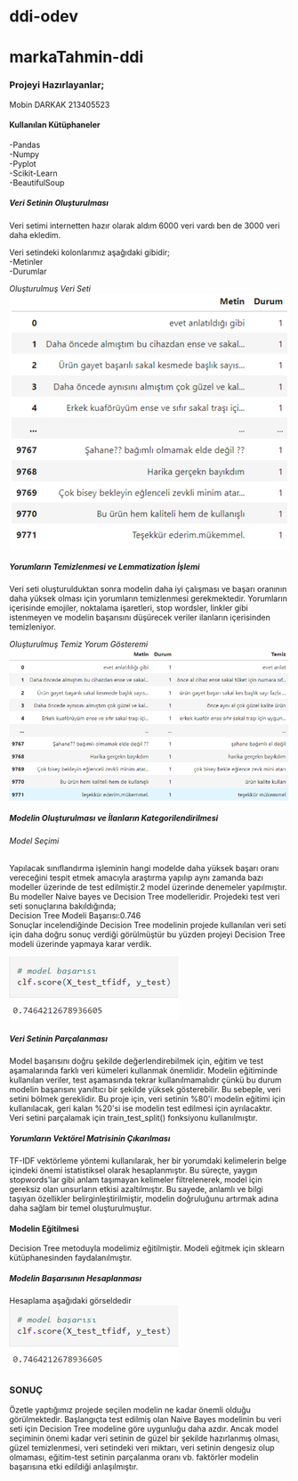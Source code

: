 # ddi-odev

# markaTahmin-ddi

### Projeyi Hazırlayanlar;
Mobin DARKAK 213405523

#### Kullanılan Kütüphaneler
-Pandas      
-Numpy  
-Pyplot  
-Scikit-Learn  
-BeautifulSoup  

##### Veri Setinin Oluşturulması
Veri setimi internetten hazır olarak aldım 6000 veri vardı ben de 3000 veri daha ekledim. 

Veri setindeki kolonlarımız aşağıdaki gibidir;  
-Metinler      
-Durumlar    

*Oluşturulmuş Veri Seti*  
![Oluşturulmuş Veri Seti](https://github.com/Mobindarkak/ddi-odev/blob/main/images/Ekran%20görüntüsü%202024-01-10%20183911.png)

##### Yorumların Temizlenmesi ve Lemmatization İşlemi
Veri seti oluşturulduktan sonra modelin daha iyi çalışması ve başarı oranının daha yüksek olması için yorumların temizlenmesi gerekmektedir. Yorumların içerisinde emojiler, noktalama işaretleri, stop wordsler, linkler gibi istenmeyen ve modelin başarısını düşürecek veriler ilanların içerisinden temizleniyor.

*Oluşturulmuş Temiz Yorum Gösteremi*  
![Oluşturulan Temiz İlan](https://github.com/Mobindarkak/ddi-odev/blob/main/images/Ekran%20görüntüsü%202024-01-10%20183919.png)  

##### Modelin Oluşturulması ve İlanların Kategorilendirilmesi
###### Model Seçimi
Yapılacak sınıflandırma işleminin hangi modelde daha yüksek başarı oranı vereceğini tespit etmek amacıyla araştırma yapılıp aynı zamanda bazı modeller üzerinde de test edilmiştir.2 model üzerinde denemeler yapılmıştır. Bu modeller Naive bayes ve Decision Tree modelleridir. Projedeki test veri seti sonuçlarına bakıldığında;  
  Decision Tree Modeli Başarısı:0.746  
Sonuçlar incelendiğinde Decision Tree modelinin projede kullanılan veri seti için daha doğru sonuç verdiği görülmüştür bu yüzden projeyi Decision Tree modeli üzerinde yapmaya karar verdik.  
  
![Oluşturulan Temiz Yorum](https://github.com/Mobindarkak/ddi-odev/blob/main/images/Ekran%20görüntüsü%202024-01-10%20183945.png)  

##### Veri Setinin Parçalanması
Model başarısını doğru şekilde değerlendirebilmek için, eğitim ve test aşamalarında farklı veri kümeleri kullanmak önemlidir. Modelin eğitiminde kullanılan veriler, test aşamasında tekrar kullanılmamalıdır çünkü bu durum modelin başarısını yanıltıcı bir şekilde yüksek gösterebilir. Bu sebeple, veri setini bölmek gereklidir. Bu proje için, veri setinin %80'i modelin eğitimi için kullanılacak, geri kalan %20'si ise modelin test edilmesi için ayrılacaktır.	
Veri setini parçalamak için train_test_split() fonksiyonu kullanılmıştır.

##### Yorumların Vektörel Matrisinin Çıkarılması
TF-IDF vektörleme yöntemi kullanılarak, her bir yorumdaki kelimelerin belge içindeki önemi istatistiksel olarak hesaplanmıştır. Bu süreçte, yaygın stopwords'lar gibi anlam taşımayan kelimeler filtrelenerek, model için gereksiz olan unsurların etkisi azaltılmıştır. Bu sayede, anlamlı ve bilgi taşıyan özellikler belirginleştirilmiştir, modelin doğruluğunu artırmak adına daha sağlam bir temel oluşturulmuştur.

#### Modelin Eğitilmesi
Decision Tree metoduyla modelimiz eğitilmiştir. Modeli eğitmek için sklearn kütüphanesinden faydalanılmıştır.
##### Modelin Başarısının Hesaplanması
Hesaplama aşağıdaki görseldedir  
![Model Başarısı](https://github.com/Mobindarkak/ddi-odev/blob/main/images/Ekran%20görüntüsü%202024-01-10%20183945.png)  

### SONUÇ
Özetle yaptığımız projede seçilen modelin ne kadar önemli olduğu görülmektedir. Başlangıçta test edilmiş olan Naive Bayes modelinin bu veri seti için Decision Tree modeline göre uygunluğu daha azdır. Ancak model seçiminin önemi kadar veri setinin de güzel bir şekilde hazırlanmış olması, güzel temizlenmesi, veri setindeki veri miktarı, veri setinin dengesiz olup olmaması, eğitim-test setinin parçalanma oranı vb. faktörler modelin başarısına etki edildiği anlaşılmıştır.
